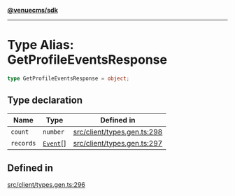 [**@venuecms/sdk**](../Index.md)

***

# Type Alias: GetProfileEventsResponse

```ts
type GetProfileEventsResponse = object;
```

## Type declaration

| Name | Type | Defined in |
| ------ | ------ | ------ |
| `count` | `number` | [src/client/types.gen.ts:298](https://github.com/venuecms/sdk/blob/e006ed15657b6995aa87e1eb9272ec151fbf86f1/src/client/types.gen.ts#L298) |
| `records` | [`Event`](Event.md)[] | [src/client/types.gen.ts:297](https://github.com/venuecms/sdk/blob/e006ed15657b6995aa87e1eb9272ec151fbf86f1/src/client/types.gen.ts#L297) |

## Defined in

[src/client/types.gen.ts:296](https://github.com/venuecms/sdk/blob/e006ed15657b6995aa87e1eb9272ec151fbf86f1/src/client/types.gen.ts#L296)
